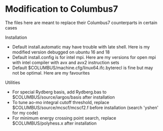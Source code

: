 # Modification to Columbus7
The files here are meant to replace their Columbus7 counterparts in certain cases

Installation
* Default install.automatic may have trouble with late shell. Here is my modified version debugged on ubuntu 16 and 18
* Default install.config is for intel mpi. Here are my versions for open mpi with intel compiler with avx and avx2 instruction sets
* Default $COLUMBUS/machine.cfg/linux64.ifc.byterecl is fine but may not be optimal. Here are my favourites

Utilities
* For special Rydberg basis, add Rydberg.bas to $COLUMBUS/source/iargos/basis after installation
* To tune ao-mo integral cutoff threshold, replace $COLUMBUS/source/mcscf/mcscf2.f before installation (search 'yshen' for my code)
* For minimum energy crossing point search, replace $COLUMBUS/polyhess.x after installation
